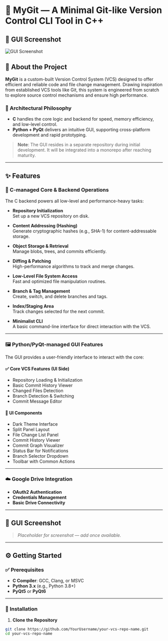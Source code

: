 # 🚀 MyGit — A Minimal Git-like Version Control CLI Tool in C++

## 📸 GUI Screenshot

![GUI Screenshot](./public/placeholder.jiff) 

## 📌 About the Project

**MyGit** is a custom-built Version Control System (VCS) designed to offer efficient and reliable code and file change management. Drawing inspiration from established VCS tools like Git, this system is engineered from scratch to explore source control mechanisms and ensure high performance.

### 🧠 Architectural Philosophy

- **C** handles the core logic and backend for speed, memory efficiency, and low-level control.
- **Python + PyQt** delivers an intuitive GUI, supporting cross-platform development and rapid prototyping.

> **Note**: The GUI resides in a separate repository during initial development. It will be integrated into a monorepo after reaching maturity.

---

## ✨ Features

### 🔧 C-managed Core & Backend Operations

The C backend powers all low-level and performance-heavy tasks:

- **Repository Initialization**  
  Set up a new VCS repository on disk.

- **Content Addressing (Hashing)**  
  Generate cryptographic hashes (e.g., SHA-1) for content-addressable storage.

- **Object Storage & Retrieval**  
  Manage blobs, trees, and commits efficiently.

- **Diffing & Patching**  
  High-performance algorithms to track and merge changes.

- **Low-Level File System Access**  
  Fast and optimized file manipulation routines.

- **Branch & Tag Management**  
  Create, switch, and delete branches and tags.

- **Index/Staging Area**  
  Track changes selected for the next commit.

- **Minimalist CLI**  
  A basic command-line interface for direct interaction with the VCS.

---

### 🖼️ Python/PyQt-managed GUI Features

The GUI provides a user-friendly interface to interact with the core:

#### ✅ Core VCS Features (UI Side)

- Repository Loading & Initialization  
- Basic Commit History Viewer  
- Changed Files Detection  
- Branch Detection & Switching  
- Commit Message Editor

#### 🧩 UI Components

- Dark Theme Interface  
- Split Panel Layout  
- File Change List Panel  
- Commit History Viewer  
- Commit Graph Visualizer  
- Status Bar for Notifications  
- Branch Selector Dropdown  
- Toolbar with Common Actions

---

### ☁️ Google Drive Integration

- **OAuth2 Authentication**  
- **Credentials Management**  
- **Basic Drive Connectivity**

---

## 📸 GUI Screenshot

> *Placeholder for screenshot — add once available.*

---

## ⚙️ Getting Started

### ✅ Prerequisites

- **C Compiler**: GCC, Clang, or MSVC  
- **Python 3.x** (e.g., Python 3.8+)  
- **PyQt5** or **PyQt6**

---

### 🧰 Installation

1. **Clone the Repository**

```bash
git clone https://github.com/YourUsername/your-vcs-repo-name.git
cd your-vcs-repo-name

